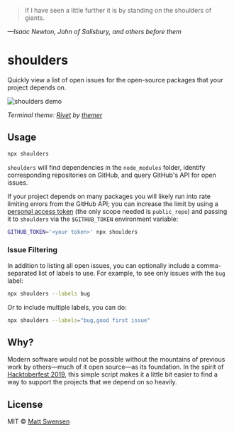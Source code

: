 > If I have seen a little further it is by standing on the shoulders of giants.

_—Isaac Newton, John of Salisbury, and others before them_

# shoulders

Quickly view a list of open issues for the open-source packages that your project depends on.

![shoulders demo](https://cdn.jsdelivr.net/gh/mjswensen/shoulders@500d434533d0bc296ba12e12cfa819c964b5bcd9/assets/demo.gif)

_Terminal theme: [Rivet](https://themer.dev/?colors.dark.shade0=%230A0216&colors.dark.shade7=%23FAF9FC&colors.dark.accent0=%23F54456&colors.dark.accent1=%23FC7022&colors.dark.accent2=%23D6CD00&colors.dark.accent3=%2391E827&colors.dark.accent4=%2300C580&colors.dark.accent5=%23305DFB&colors.dark.accent6=%237635DE&colors.dark.accent7=%23F98FD1&colors.light.shade0=%23FFFFFF&colors.light.shade7=%230A0216&colors.light.accent0=%23B20718&colors.light.accent1=%23D55913&colors.light.accent2=%23938C00&colors.light.accent3=%234BAD00&colors.light.accent4=%233F9373&colors.light.accent5=%230029BB&colors.light.accent6=%234300AC&colors.light.accent7=%23A63F80&activeColorSet=dark&calculateIntermediaryShades.dark=true&calculateIntermediaryShades.light=true) by [themer](https://github.com/mjswensen/themer)_

## Usage

```sh
npx shoulders
```

`shoulders` will find dependencies in the `node_modules` folder, identify corresponding repositories on GitHub, and query GitHub's API for open issues.

If your project depends on many packages you will likely run into rate limiting errors from the GitHub API; you can increase the limit by using a [personal access token](https://github.com/settings/tokens/new) (the only scope needed is `public_repo`) and passing it to `shoulders` via the `$GITHUB_TOKEN` environment variable:

```sh
GITHUB_TOKEN='<your token>' npx shoulders
```

### Issue Filtering

In addition to listing all open issues, you can optionally include
a comma-separated list of labels to use. For example, to see only
issues with the `bug` label:

```sh
npx shoulders --labels bug
```

Or to include multiple labels, you can do:

```sh
npx shoulders --labels="bug,good first issue"
```

## Why?

Modern software would not be possible without the mountains of previous work by others—much of it open source—as its foundation. In the spirit of [Hacktoberfest 2019](https://hacktoberfest.digitalocean.com), this simple script makes it a little bit easier to find a way to support the projects that we depend on so heavily.

## License

MIT &copy; [Matt Swensen](https://mjswensen.com)
